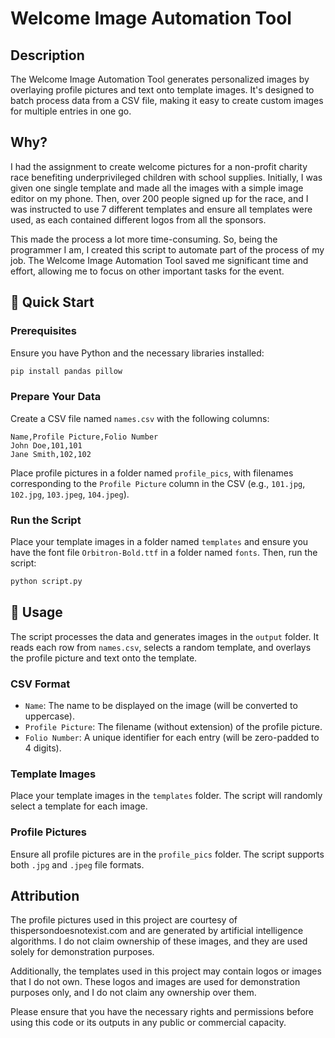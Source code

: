 # Welcome Image Automation Tool

## Description
The Welcome Image Automation Tool generates personalized images by overlaying profile pictures and text onto template images. It's designed to batch process data from a CSV file, making it easy to create custom images for multiple entries in one go.

## Why?
I had the assignment to create welcome pictures for a non-profit charity race benefiting underprivileged children with school supplies. Initially, I was given one single template and made all the images with a simple image editor on my phone. Then, over 200 people signed up for the race, and I was instructed to use 7 different templates and ensure all templates were used, as each contained different logos from all the sponsors.

This made the process a lot more time-consuming. So, being the programmer I am, I created this script to automate part of the process of my job. The Welcome Image Automation Tool saved me significant time and effort, allowing me to focus on other important tasks for the event.

## 🚀 Quick Start

### Prerequisites
Ensure you have Python and the necessary libraries installed:
```bash
pip install pandas pillow
```
### Prepare Your Data
Create a CSV file named `names.csv` with the following columns:
```plaintext
Name,Profile Picture,Folio Number
John Doe,101,101
Jane Smith,102,102
```
Place profile pictures in a folder named `profile_pics`, with filenames corresponding to the `Profile Picture` column in the CSV (e.g., `101.jpg`, `102.jpg`, `103.jpeg`, `104.jpeg`).

### Run the Script
Place your template images in a folder named `templates` and ensure you have the font file `Orbitron-Bold.ttf` in a folder named `fonts`. Then, run the script:

```bash
python script.py
```

## 📖 Usage
The script processes the data and generates images in the `output` folder. It reads each row from `names.csv`, selects a random template, and overlays the profile picture and text onto the template.

### CSV Format
- `Name`: The name to be displayed on the image (will be converted to uppercase).
- `Profile Picture`: The filename (without extension) of the profile picture.
- `Folio Number`: A unique identifier for each entry (will be zero-padded to 4 digits).

### Template Images
Place your template images in the `templates` folder. The script will randomly select a template for each image.

### Profile Pictures
Ensure all profile pictures are in the `profile_pics` folder. The script supports both `.jpg` and `.jpeg` file formats.

## Attribution
The profile pictures used in this project are courtesy of thispersondoesnotexist.com and are generated by artificial intelligence algorithms. I do not claim ownership of these images, and they are used solely for demonstration purposes.

Additionally, the templates used in this project may contain logos or images that I do not own. These logos and images are used for demonstration purposes only, and I do not claim any ownership over them.

Please ensure that you have the necessary rights and permissions before using this code or its outputs in any public or commercial capacity.

